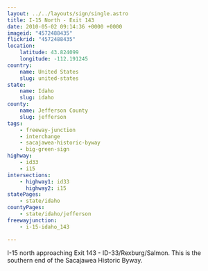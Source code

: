 ```yaml
---
layout: ../../layouts/sign/single.astro
title: I-15 North - Exit 143
date: 2010-05-02 09:14:36 +0000 +0000
imageid: "4572488435"
flickrid: "4572488435"
location:
    latitude: 43.824099
    longitude: -112.191245
country:
    name: United States
    slug: united-states
state:
    name: Idaho
    slug: idaho
county:
    name: Jefferson County
    slug: jefferson
tags:
    - freeway-junction
    - interchange
    - sacajawea-historic-byway
    - big-green-sign
highway:
    - id33
    - i15
intersections:
    - highway1: id33
      highway2: i15
statePages:
    - state/idaho
countyPages:
    - state/idaho/jefferson
freewayjunction:
    - i-15-idaho_143

---
```

I-15 north approaching Exit 143 - ID-33/Rexburg/Salmon.  This is the southern end of the Sacajawea Historic Byway.